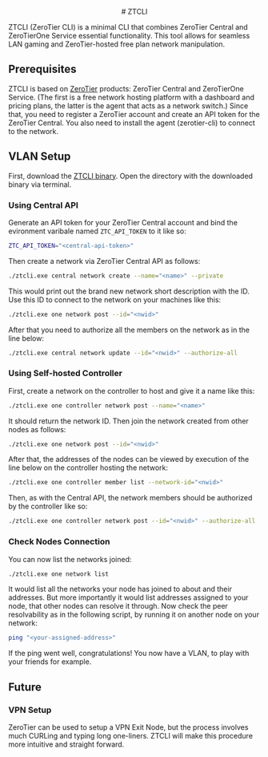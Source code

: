 <p style="text-align:center;">
# ZTCLI

ZTCLI (ZeroTier CLI) is a minimal CLI that combines ZeroTier Central and
ZeroTierOne Service essential functionality. This tool allows for seamless
LAN gaming and ZeroTier-hosted free plan network manipulation.
</p>

## Prerequisites

ZTCLI is based on [ZeroTier](https://www.zerotier.com/) products: ZeroTier
Central and ZeroTierOne Service. (The first is a free network hosting platform
with a dashboard and pricing plans, the latter is the agent that acts as a
network switch.) Since that, you need to register a ZeroTier account and create
an API token for the ZeroTier Central. You also need to install the agent
(zerotier-cli) to connect to the network.

## VLAN Setup

First, download the [ZTCLI binary](https://github.com/mkashirin/ztcli/releases/download/0.1.0/).
Open the directory with the downloaded binary via terminal.

### Using Central API

Generate an API token for your ZeroTier Central account and bind the evironment
varibale named `ZTC_API_TOKEN` to it like so:
```bash
ZTC_API_TOKEN="<central-api-token>"
```
Then create a network via ZeroTier Central API as follows:
```bash
./ztcli.exe central network create --name="<name>" --private 
```
This would print out the brand new network short description with the ID. Use
this ID to connect to the network on your machines like this:
```bash
./ztcli.exe one network post --id="<nwid>"
```
After that you need to authorize all the members on the network as in the line
below:
```bash
./ztcli.exe central network update --id="<nwid>" --authorize-all
```

### Using Self-hosted Controller

First, create a network on the controller to host and give it a name like this:
```bash
./ztcli.exe one controller network post --name="<name>"
```
It should return the network ID. Then join the network created from other
nodes as follows:
```bash
./ztcli.exe one network post --id="<nwid>"
```
After that, the addresses of the nodes can be viewed by execution of the line
below on the controller hosting the network:
```bash
./ztcli.exe one controller member list --network-id="<nwid>"
```
Then, as with the Central API, the network members should be authorized by the
controller like so:
```bash
./ztcli.exe one controller network post --id="<nwid>" --authorize-all
```

### Check Nodes Connection

You can now list the networks joined:
```bash
./ztcli.exe one network list
```
It would list all the networks your node has joined to about and their addresses.
But more importantly it would list addresses assigned to your node, that other nodes
can resolve it through. Now check the peer resolvability as in the following script,
by running it on another node on your network:
```bash
ping "<your-assigned-address>"
```

If the ping went well, congratulations! You now have a VLAN, to play with your
friends for example.

## Future

### VPN Setup

ZeroTier can be used to setup a VPN Exit Node, but the process involves much
CURLing and typing long one-liners. ZTCLI will make this procedure more
intuitive and straight forward.
